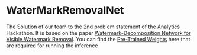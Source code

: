 # WaterMarkRemovalNet
The Solution of our team to the 2nd problem statement of the Analytics Hackathon. It is based on the paper [Watermark-Decomposition Network for Visible Watermark Removal](https://arxiv.org/abs/2012.07616).
You can find the [Pre-Trained Weights](https://drive.google.com/drive/folders/1YIERIHO8pk_nu0WrZWxsSCDSHJ8EcbfB?usp=sharing) here that are required for running the inference
